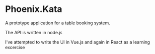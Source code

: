 # Phoenix.Kata

A prototype application for a table booking system.

The API is written in node.js

I've attempted to write the UI in Vue.js and again in React as a learning excercise 
